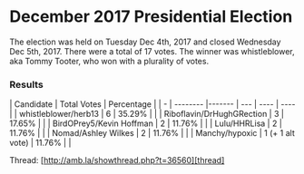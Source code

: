 # December 2017 Presidential Election

The election was held on Tuesday Dec 4th, 2017 and closed Wednesday Dec 5th, 2017. There were a total of 17 votes. The winner was whistleblower, aka Tommy Tooter, who won with a plurality of votes. 

### Results
| Candidate  | Total Votes | Percentage |
| -  | --------        |------- | --- | ---- | ---- |
| whistleblower/herb13  | 6 | 35.29% | |
| Riboflavin/DrHughGRection  | 3 | 17.65% | |
| BirdOPrey5/Kevin Hoffman  | 2 | 11.76% | |
| Lulu/HHRLisa  | 2 | 11.76% | |
| Nomad/Ashley Wilkes  | 2 | 11.76% | |
| Manchy/hypoxic  | 1 (+ 1 alt vote) | 11.76% | |

Thread: [http://amb.la/showthread.php?t=36560][thread]

[thread]: http://amb.la/showthread.php?t=36560
